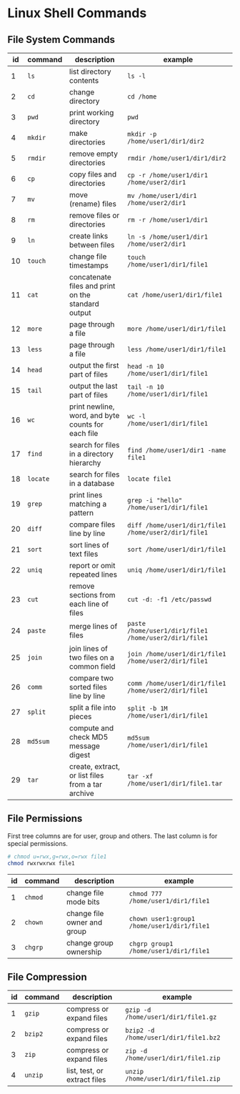 # Linux Shell Commands

## File System Commands

| id  | command  | description                                        | example                                               |
| --- | -------- | -------------------------------------------------- | ----------------------------------------------------- |
| 1   | `ls`     | list directory contents                            | `ls -l`                                               |
| 2   | `cd`     | change directory                                   | `cd /home`                                            |
| 3   | `pwd`    | print working directory                            | `pwd`                                                 |
| 4   | `mkdir`  | make directories                                   | `mkdir -p /home/user1/dir1/dir2`                      |
| 5   | `rmdir`  | remove empty directories                           | `rmdir /home/user1/dir1/dir2`                         |
| 6   | `cp`     | copy files and directories                         | `cp -r /home/user1/dir1 /home/user2/dir1`             |
| 7   | `mv`     | move (rename) files                                | `mv /home/user1/dir1 /home/user2/dir1`                |
| 8   | `rm`     | remove files or directories                        | `rm -r /home/user1/dir1`                              |
| 9   | `ln`     | create links between files                         | `ln -s /home/user1/dir1 /home/user2/dir1`             |
| 10  | `touch`  | change file timestamps                             | `touch /home/user1/dir1/file1`                        |
| 11  | `cat`    | concatenate files and print on the standard output | `cat /home/user1/dir1/file1`                          |
| 12  | `more`   | page through a file                                | `more /home/user1/dir1/file1`                         |
| 13  | `less`   | page through a file                                | `less /home/user1/dir1/file1`                         |
| 14  | `head`   | output the first part of files                     | `head -n 10 /home/user1/dir1/file1`                   |
| 15  | `tail`   | output the last part of files                      | `tail -n 10 /home/user1/dir1/file1`                   |
| 16  | `wc`     | print newline, word, and byte counts for each file | `wc -l /home/user1/dir1/file1`                        |
| 17  | `find`   | search for files in a directory hierarchy          | `find /home/user1/dir1 -name file1`                   |
| 18  | `locate` | search for files in a database                     | `locate file1`                                        |
| 19  | `grep`   | print lines matching a pattern                     | `grep -i "hello" /home/user1/dir1/file1`              |
| 20  | `diff`   | compare files line by line                         | `diff /home/user1/dir1/file1 /home/user2/dir1/file1`  |
| 21  | `sort`   | sort lines of text files                           | `sort /home/user1/dir1/file1`                         |
| 22  | `uniq`   | report or omit repeated lines                      | `uniq /home/user1/dir1/file1`                         |
| 23  | `cut`    | remove sections from each line of files            | `cut -d: -f1 /etc/passwd`                             |
| 24  | `paste`  | merge lines of files                               | `paste /home/user1/dir1/file1 /home/user2/dir1/file1` |
| 25  | `join`   | join lines of two files on a common field          | `join /home/user1/dir1/file1 /home/user2/dir1/file1`  |
| 26  | `comm`   | compare two sorted files line by line              | `comm /home/user1/dir1/file1 /home/user2/dir1/file1`  |
| 27  | `split`  | split a file into pieces                           | `split -b 1M /home/user1/dir1/file1`                  |
| 28  | `md5sum` | compute and check MD5 message digest               | `md5sum /home/user1/dir1/file1`                       |
| 29  | `tar`    | create, extract, or list files from a tar archive  | `tar -xf /home/user1/dir1/file1.tar`                  |

## File Permissions

First tree columns are for user, group and others. The last column is for special permissions.

```bash
# chmod u=rwx,g=rwx,o=rwx file1
chmod rwxrwxrwx file1
```

| id  | command | description                 | example                                     |
| --- | ------- | --------------------------- | ------------------------------------------- |
| 1   | `chmod` | change file mode bits       | `chmod 777 /home/user1/dir1/file1`          |
| 2   | `chown` | change file owner and group | `chown user1:group1 /home/user1/dir1/file1` |
| 3   | `chgrp` | change group ownership      | `chgrp group1 /home/user1/dir1/file1`       |

## File Compression

| id  | command | description                  | example                               |
| --- | ------- | ---------------------------- | ------------------------------------- |
| 1   | `gzip`  | compress or expand files     | `gzip -d /home/user1/dir1/file1.gz`   |
| 2   | `bzip2` | compress or expand files     | `bzip2 -d /home/user1/dir1/file1.bz2` |
| 3   | `zip`   | compress or expand files     | `zip -d /home/user1/dir1/file1.zip`   |
| 4   | `unzip` | list, test, or extract files | `unzip /home/user1/dir1/file1.zip`    |
